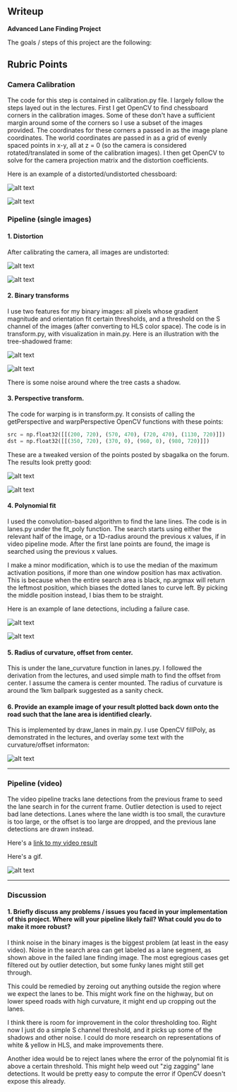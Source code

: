 ## Writeup

**Advanced Lane Finding Project**

The goals / steps of this project are the following:

[//]: # (Image References)

[chess1]: ./camera_cal/test_image.jpg "Distorted"
[chess2]: ./output_images/chessboard.jpg "Undistorted"
[dist]:   ./test_images/test6.jpg "Distorted"
[undist]: ./output_images/undistorted6.jpg "Undistorted"
[dstacked]: ./output_images/dstack2.jpg "Stacked (green is gradient, red is S channel)"
[binary]: ./output_images/binary4.jpg "Binary"

[driverview]: ./output_images/binary6.jpg "Driver's perspective"
[birdview]: ./output_images/warped6.jpg "Bird's eye view"

[lanesgood]: ./output_images/lanes0.jpg "Good lane detection"
[lanesbad]: ./output_images/lanes3.jpg "Failure due to noise"

[final]: ./output_images/final2.jpg "Lane surface drawing"
[video]: ./output_images/video.gif "Lane detection"

## Rubric Points

### Camera Calibration

The code for this step is contained in calibration.py file. I largely follow the steps layed out in the lectures. First I get OpenCV to find chessboard corners in the calibration images. Some of these don't have a sufficient margin around some of the corners so I use a subset of the images provided. The coordinates for these corners a passed in as the image plane coordinates. The world coordinates are passed in as a grid of evenly spaced points in x-y, all at z = 0 (so the camera is considered rotated/translated in some of the calibration images). I then get OpenCV to solve for the camera projection matrix and the distortion coefficients.

Here is an example of a distorted/undistorted chessboard:

![alt text][chess1]

![alt text][chess2]

### Pipeline (single images)

#### 1. Distortion

After calibrating the camera, all images are undistorted:

![alt text][dist]

![alt text][undist]

#### 2. Binary transforms

I use two features for my binary images: all pixels whose gradient magnitude and orientation fit certain thresholds, and a threshold on the S channel of the images (after converting to HLS color space). The code is in transform.py, with visualization in main.py. Here is an illustration with the tree-shadowed frame:

![alt text][dstacked]

![alt text][binary]

There is some noise around where the tree casts a shadow.

#### 3. Perspective transform.

The code for warping is in transform.py. It consists of calling the getPerspective and warpPerspective OpenCV functions with these points:

```python
src = np.float32([[(200, 720), (570, 470), (720, 470), (1130, 720)]])
dst = np.float32([[(350, 720), (370, 0), (960, 0), (980, 720)]])
```

These are a tweaked version of the points posted by sbagalka on the forum. The results look pretty good:

![alt text][driverview]

![alt text][birdview]

#### 4. Polynomial fit

I used the convolution-based algorithm to find the lane lines. The code is in lanes.py under the fit_poly function. The search starts using either the relevant half of the image, or a 1D-radius around the previous x values, if in video pipeline mode. After the first lane points are found, the image is searched using the previous x values.

I make a minor modification, which is to use the median of the maximum activation positions, if more than one window position has max activation. This  is because when the entire search area is black, np.argmax will return the leftmost position, which biases the dotted lanes to curve left. By picking the middle position instead, I bias them to be straight.

Here is an example of lane detections, including a failure case.

![alt text][lanesgood]

![alt text][lanesbad]

#### 5. Radius of curvature, offset from center.

This is under the lane_curvature function in lanes.py. I followed the derivation from the lectures, and used simple math to find the offset from center. I assume the camera is center mounted. The radius of curvature is around the 1km ballpark suggested as a sanity check.

#### 6. Provide an example image of your result plotted back down onto the road such that the lane area is identified clearly.

This is implemented by draw_lanes in main.py. I use OpenCV fillPoly, as demonstrated in the lectures, and overlay some text with the curvature/offset informaton:

![alt text][final]

---

### Pipeline (video)

The video pipeline tracks lane detections from the previous frame to seed the lane search in for the current frame. Outlier detection is used to reject bad lane detections. Lanes where the lane width is too small, the curavture is too large, or the offset is too large are dropped, and the previous lane detections are drawn instead.

Here's a [link to my video result](./output_video.mp4)

Here's a gif.

![alt text][video]

---

### Discussion

#### 1. Briefly discuss any problems / issues you faced in your implementation of this project.  Where will your pipeline likely fail?  What could you do to make it more robust?

I think noise in the binary images is the biggest problem (at least in the easy video). Noise in the search area can get labeled as a lane segment, as shown above in the failed lane finding image. The most egregious cases get filtered out by outlier detection, but some funky lanes might still get through.

This could be remedied by zeroing out anything outside the region where we expect the lanes to be. This might work fine on the highway, but on lower speed roads with high curvature, it might end up cropping out the lanes.

I think there is room for improvement in the color thresholding too. Right now I just do a simple S channel threshold, and it picks up some of the shadows and other noise. I could do more research on representations of white & yellow in HLS, and make improvements there.

Another idea would be to reject lanes where the error of the polynomial fit is above a certain threshold. This might help weed out "zig zagging" lane detections. It would be pretty easy to compute the error if OpenCV doesn't expose this already.

